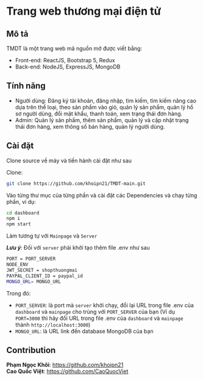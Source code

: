# Trang web thương mại điện tử

## Mô tả
TMDT là một trang web mã nguồn mở được viết bằng:
- Front-end: ReactJS, Bootstrap 5, Redux
- Back-end: NodeJS, ExpressJS, MongoDB

## Tính năng
- Người dùng: Đăng ký tài khoản, đăng nhập, tìm kiếm, tìm kiếm nâng cao dựa trên thể loại, theo sản phẩm vào giỏ, quản lý sản phẩm, quản lý hồ sơ người dùng, đổi mật khẩu, thanh toán, xem trạng thái đơn hàng.
- Admin: Quản lý sản phẩm, thêm sản phẩm, quản lý và cập nhật trạng thái đơn hàng, xem thông số bán hàng, quản lý người dùng.

## Cài đặt
Clone source về máy và tiến hành cài đặt như sau

Clone:
```sh
git clone https://github.com/khoipn21/TMDT-main.git
```

Vào từng thư mục của từng phần và cài đặt các Dependencies và chạy từng phần, ví dụ:
```sh
cd dashboard
npm i
npm start
```
Làm tương tự với `Mainpage` và `Server`

**_Lưu ý_**: Đối với `server` phải khởi tạo thêm file .env như sau
```sh
PORT = PORT_SERVER
NODE_ENV
JWT_SECRET = shopthuongmai
PAYPAL_CLIENT_ID = paypal_id
MONGO_URL= MONGO_URL
```
Trong đó:
- `PORT_SERVER`: là port mà `server` khởi chạy, đổi lại URL trong file .env của `dashboard` và `mainpage` cho trùng với `PORT_SERVER` của bạn (Ví dụ `PORT=3000` thì hãy đổi URL trong file .env của `dashboard` và `mainpage` thành `http://localhost:3000`)
- `MONGO_URL`: là URL link đến database MongoDB của bạn

## Contribution
**Phạm Ngọc Khôi**: https://github.com/khoipn21 <br>
**Cao Quốc Việt**: https://github.com/CaoQuocViet
